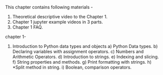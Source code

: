 This chapter contains following materials -
1. Theoretical descriptive video to the Chapter 1.
2. Chapter 1 jupyter example videos in 3 parts.
3. Chapter 1 FAQ. 

chapter 1- 
1. Introduction to Python data types and objects
a) Python Data types.
b) Declaring variables with assignment operators.
c) Numbers and Arithmetic Operators.
d) Introduction to strings.
e) Indexing and slicing.
f) String properties and methods.
g) Print formatting with strings.
h) *Split method in string.
i) Boolean, comparison operators.

